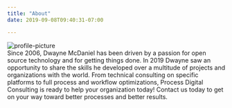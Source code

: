 ```yaml
---
title: "About"
date: 2019-09-08T09:40:31-07:00

---
```


<div class="container wrapper">
			<div class="row">
				<div class="col-sm-3 col-centered">
					<img alt="profile-picture" class="img-responsive img-circle user-picture center-block" src="/images/IMG_8971.jpg">
				</div>
			</div>
            <div class="row">
            <div class="align-self-center about-description ">
            Since 2006, Dwayne McDaniel has been driven by a passion for open source technology and for getting things done. In 2019 Dwayne saw an opportunity to share the skills he developed over a multitude of projects and organizations with the world.
           From technical consulting on specific platforms to full process and workflow optimizations, Process Digital Consulting is ready to help your organization today! Contact us today to get on your way toward better processes and better results.
            </div>
      
</div>